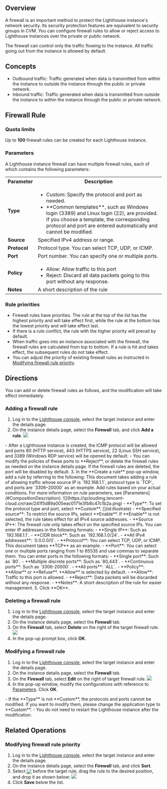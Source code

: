 ## Overview
A firewall is an important method to protect the Lighthouse instance's network security. Its security protection features are equivalent to security groups in CVM. You can configure firewall rules to allow or reject access to Lighthouse instances over the private or public network.

<dx-alert infotype="explain" title="">
The firewall can control only the traffic flowing to the instance. All traffic going out from the instance is allowed by default.
</dx-alert>

## Concepts
- Outbound traffic: Traffic generated when data is transmitted from within the instance to outside the instance through the public or private network.
- Inbound traffic: Traffic generated when data is transmitted from outside the instance to within the instance through the public or private network.



## Firewall Rule
### Quota limits
Up to **100** firewall rules can be created for each Lighthouse instance.

### Parameters[](id:CompositionDescription)
A Lighthouse instance firewall can have multiple firewall rules, each of which contains the following parameters:
<table>
<tr>
<th width="10%">Parameter</th><th>Description</th>
</tr>
<tr>
<td><b>Type</b></td>
<td>
<ul class="params">
<li>Custom: Specify the protocol and port as needed.</li>
<li>**Common templates**, such as Windows login (3389) and Linux login (22), are provided. If you choose a template, the corresponding protocol and port are entered automatically and cannot be modified.</li>
</ul>
</td>
</tr>
<tr>
<td><b>Source</b></td>
<td>Specified IPv4 address or range.</td>
</tr>
<tr>
<td><b>Protocol</b></td>
<td>Protocol type. You can select TCP, UDP, or ICMP.</td>
</tr>
<tr>
<td><b>Port</b></td>
<td>Port number. You can specify one or multiple ports.</td>
</tr>
<tr>
<td><b>Policy</b></td>
<td>
<ul class="params">
<li>Allow: Allow traffic to this port</li>
<li>Reject: Discard all data packets going to this port without any response.</li>
</ul>
</td>
</tr>
<tr>
<td><b>Notes</b></td>
<td>A short description of the rule</td>
</tr>
</table>

### Rule priorities
- Firewall rules have priorities.
The rule at the top of the list has the highest priority and will take effect first, while the rule at the bottom has the lowest priority and will take effect last.
- If there is a rule conflict, the rule with the higher priority will prevail by default.
- When traffic goes into an instance associated with the firewall, the firewall rules are calculated from top to bottom. If a rule is hit and takes effect, the subsequent rules do not take effect.
- You can adjust the priority of existing firewall rules as instructed in [Modifying firewall rule priority](#AdjustPriority).

## Directions

<dx-alert infotype="explain" title="">
You can add or delete firewall rules as follows, and the modification will take effect immediately.
</dx-alert>



### Adding a firewall rule

1. Log in to the [Lighthouse console](https://console.cloud.tencent.com/lighthouse/instance/index), select the target instance and enter the details page.
2. On the instance details page, select the **Firewall** tab, and click **Add a rule**.
![](https://qcloudimg.tencent-cloud.cn/raw/aa28f25617e5af8e6106ac19e0f973e7.png)
<dx-alert infotype="explain" title="">
- After a Lighthouse instance is created, the ICMP protocol will be allowed and ports 80 (HTTP service), 443 (HTTPS service), 22 (Linux SSH service), and 3389 (Windows RDP service) will be opened by default.
- You can modify the policies of these ports to **Reject**, or delete the firewall rules as needed on the instance details page. If the firewall rules are deleted, the port will be disabled by default.
</dx-alert>
3. In the **Create a rule** pop-up window, add a rule by referring to the following:
This document takes adding a rule of allowing traffic whose source IP is `192.168.1.1`, protocol type is `TCP`, and ports are `3306–20000` as an example. Add rules based on your actual conditions. For more information on rule parameters, see [Parameters](#CompositionDescription).
![](https://qcloudimg.tencent-cloud.cn/raw/241f5d89a005eac0171e3fb8c47c1b2a.png)
 - **Type**: To set the protocol type and port, select **Custom**. [](id:illustrate)
 - **Specified source**: To restrict the source IPs, select **Enable**.
 If **Enable** is not selected, the rule takes effect for all IPv4 source addresses. 
 - **Source IP**: The firewall rule only takes effect on the specified source IPs. You can enter IP addresses in the following formats:
    - **Single IP**: Such as `192.168.1.1`.
    - **CIDR block**: Such as `192.168.1.0/24`.
    - **All IPv4 addresses**: `0.0.0.0/0`.
 - **Protocol**: You can select TCP, UDP, or ICMP. This document takes **TCP** as an example.
 - **Port**: You can select one or multiple ports ranging from 1 to 65535 and use commas to separate them. You can enter ports in the following formats:
    - **Single port**: Such as `80`.
    - **Multiple discrete ports**: Such as `80,443`.
    - **Continuous ports**: Such as `3306-20000`.
    - **All ports**: `ALL`.
 - **Policy**: **Allow** or **Refuse**. **Allow** is selected by default.
    - **Allow**: Traffic to this port is allowed.
    - **Reject**: Data packets will be discarded without any response.
 - **Notes**: A short description of the rule for easier management.
5. Click **OK**.


### Deleting a firewall rule
1. Log in to the [Lighthouse console](https://console.cloud.tencent.com/lighthouse/instance/index), select the target instance and enter the details page.
2. On the instance details page, select the **Firewall** tab.
3. On the **Firewall** tab, select **Delete** on the right of the target firewall rule.
![](https://qcloudimg.tencent-cloud.cn/raw/70869b4342e0503a760b28d322845381.png)
4. In the pop-up prompt box, click **OK**.


### Modifying a firewall rule
1. Log in to the [Lighthouse console](https://console.cloud.tencent.com/lighthouse/instance/index), select the target instance and enter the details page.
2. On the instance details page, select the **Firewall** tab.
3. On the **Firewall** tab, select **Edit** on the right of target firewall rule.
![](https://qcloudimg.tencent-cloud.cn/raw/b5650ba57784fc1fdc397ca691e9efed.png)
4. In the pop-up window, modify the configurations with reference to [Parameters](#illustrate). Click **OK**.
<dx-alert infotype="explain" title="">
- If the **Type** is not **Custom**, the protocols and ports cannot be modified. If you want to modify them, please change the application type to **Custom**.
- You do not need to restart the Lighthouse instance after the modification.
</dx-alert>




## Related Operations
### Modifying firewall rule priority[](id:AdjustPriority)
1. Log in to the [Lighthouse console](https://console.cloud.tencent.com/lighthouse/instance/index), select the target instance and enter the details page.
2. On the instance details page, select the **Firewall** tab, and click **Sort**.
3. Select <img src="https://main.qcloudimg.com/raw/1b4e7395b052e5ce8f60d973c7db72b8.png" style="margin:-4px 0px"> before the target rule, drag the rule to the desired position, and drop it as shown below:
![](https://qcloudimg.tencent-cloud.cn/raw/2183698ee6a2d9be5e2e823bc9d3d841.png)
4. Click **Save** below the list.

<style>
.params{margin-bottom:0px !important}
</style>
